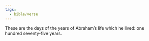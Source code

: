 ```yaml
---
tags:
  - bible/verse
---
```

These are the days of the years of Abraham’s life which he lived: one hundred seventy-five years.